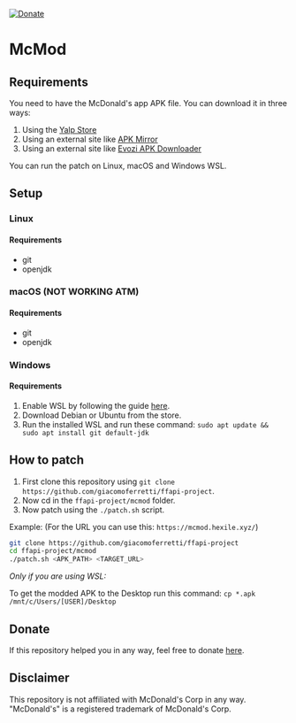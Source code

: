 [![Donate](https://img.shields.io/badge/Donate-Paypal-blue.svg)][donate]

# McMod

## Requirements
You need to have the McDonald's app APK file. You can download it in three ways:

1. Using the [Yalp Store](https://github.com/yeriomin/YalpStore/releases)
2. Using an external site like 
[APK Mirror](https://www.apkmirror.com/apk/mcdonalds-apps/)
3. Using an external site like 
[Evozi APK Downloader](https://apps.evozi.com/apk-downloader/)

You can run the patch on Linux, macOS and Windows WSL.

## Setup
### Linux
#### Requirements
* git
* openjdk

### macOS (NOT WORKING ATM)
#### Requirements
* git
* openjdk

### Windows
#### Requirements
1. Enable WSL by following the guide [here](https://aka.ms/wslinstall).
2. Download Debian or Ubuntu from the store.
3. Run the installed WSL and run these command:
`sudo apt update && sudo apt install git default-jdk`

## How to patch
1. First clone this repository using
`git clone https://github.com/giacomoferretti/ffapi-project`.
2. Now cd in the `ffapi-project/mcmod` folder.
3. Now patch using the `./patch.sh` script. 

Example: (For the URL you can use this: `https://mcmod.hexile.xyz/`)

```bash
git clone https://github.com/giacomoferretti/ffapi-project
cd ffapi-project/mcmod
./patch.sh <APK_PATH> <TARGET_URL>
```

_Only if you are using WSL:_ 

To get the modded APK to the Desktop run this command: 
`cp *.apk /mnt/c/Users/[USER]/Desktop`

## Donate
If this repository helped you in any way, feel free to donate [here][donate].

## Disclaimer
This repository is not affiliated with McDonald's Corp in any way. 
"McDonald's" is a registered trademark of McDonald's Corp.

[donate]: https://paypal.me/hexile0